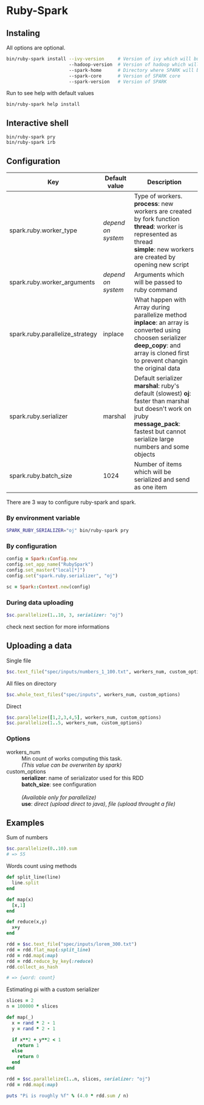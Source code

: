 # Ruby-Spark



## Instaling

All options are optional.

```bash
bin/ruby-spark install --ivy-version     # Version of ivy which will build the SPARK
                       --hadoop-version  # Version of hadoop which will stored with the SPARK
                       --spark-home      # Directory where SPARK will be stored
                       --spark-core      # Version of SPARK core
                       --spark-version   # Version of SPARK
```

Run to see help with default values

```
bin/ruby-spark help install
```



## Interactive shell

```
bin/ruby-spark pry
bin/ruby-spark irb
``` 



## Configuration

<table>
<thead>
  <tr>
    <th>Key</th>
    <th>Default value</th>
    <th>Description</th>
  </tr>
</thead>
<tbody>
  <tr>
    <td>spark.ruby.worker_type</td>
    <td><i>depend on system</i></td>
    <td>
      Type of workers.
      <br>
      <b>process</b>: new workers are created by fork function<br>
      <b>thread</b>: worker is represented as thread<br>
      <b>simple</b>: new workers are created by opening new script
    </td>
  </tr>
  <tr>
    <td>spark.ruby.worker_arguments</td>
    <td><i>depend on system</i></td>
    <td>Arguments which will be passed to ruby command</td>
  </tr>
  <tr>
    <td>spark.ruby.parallelize_strategy</td>
    <td>inplace</td>
    <td>
      What happen with Array during parallelize method
      <br>
      <b>inplace</b>: an array is converted using choosen serializer<br>
      <b>deep_copy</b>: and array is cloned first to prevent changin the original data
    </td>
  </tr>
  <tr>
    <td>spark.ruby.serializer</td>
    <td>marshal</td>
    <td>
      Default serializer
      <br>
      <b>marshal</b>: ruby's default (slowest)
      <b>oj</b>: faster than marshal but doesn't work on jruby<br>
      <b>message_pack</b>: fastest but cannot serialize large numbers and some objects
    </td>
  </tr>
  <tr>
    <td>spark.ruby.batch_size</td>
    <td>1024</td>
    <td>Number of items which will be serialized and send as one item</td>
  </tr>
</tbody>
</table>

There are 3 way to configure ruby-spark and spark.


### By environment variable

```bash
SPARK_RUBY_SERIALIZER="oj" bin/ruby-spark pry
```


### By configuration

```ruby
config = Spark::Config.new
config.set_app_name("RubySpark")
config.set_master("local[*]")
config.set("spark.ruby.serializer", "oj")

sc = Spark::Context.new(config)
```


### During data uploading

```ruby
$sc.parallelize(1..10, 3, serializer: "oj")
```
check next section for more informations



## Uploading a data

Single file
```ruby
$sc.text_file("spec/inputs/numbers_1_100.txt", workers_num, custom_options)
```

All files on directory
```ruby
$sc.whole_text_files("spec/inputs", workers_num, custom_options)
```

Direct
```ruby
$sc.parallelize([1,2,3,4,5], workers_num, custom_options)
$sc.parallelize(1..5, workers_num, custom_options)
```


### Options

<dl>
  <dt>workers_num</dt>
  <dd>
    Min count of works computing this task.<br>
    <i>(This value can be overwriten by spark)</i>
  </dd>

  <dt>custom_options</dt>
  <dd>
    <b>serializer</b>: name of serializator used for this RDD<br>
    <b>batch_size</b>: see configuration<br>
    <br>
    <i>(Available only for parallelize)</i><br>
    <b>use</b>: <i>direct (upload direct to java)</i>, <i>file (upload throught a file)</i>
  </dd>
</dl>



## Examples

Sum of numbers
```ruby
$sc.parallelize(0..10).sum
# => 55
```

Words count using methods
```ruby
def split_line(line)
  line.split
end

def map(x)
  [x,1]
end

def reduce(x,y)
  x+y
end

rdd = $sc.text_file("spec/inputs/lorem_300.txt")
rdd = rdd.flat_map(:split_line)
rdd = rdd.map(:map)
rdd = rdd.reduce_by_key(:reduce)
rdd.collect_as_hash

# => {word: count}
```

Estimating pi with a custom serializer
```ruby
slices = 2
n = 100000 * slices

def map(_)
  x = rand * 2 - 1
  y = rand * 2 - 1

  if x**2 + y**2 < 1
    return 1
  else
    return 0
  end
end

rdd = $sc.parallelize(1..n, slices, serializer: "oj")
rdd = rdd.map(:map)

puts "Pi is roughly %f" % (4.0 * rdd.sum / n)
```
